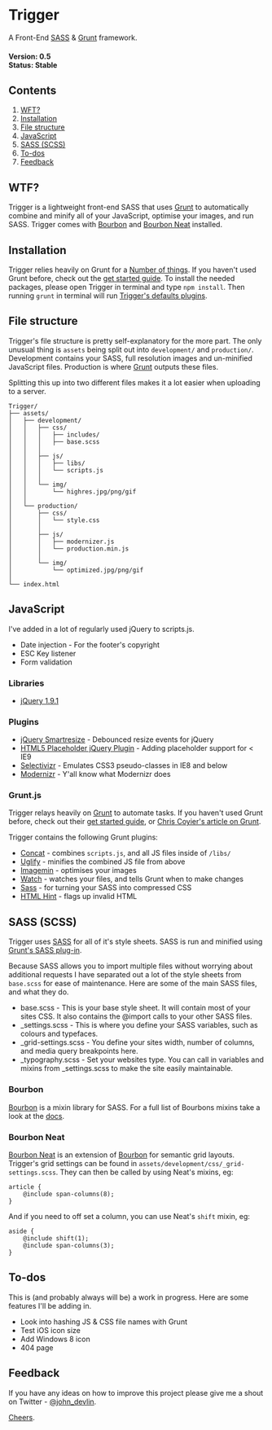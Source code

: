 # Trigger

A Front-End [SASS](http://sass-lang.com/) & [Grunt](http://gruntjs.com/) framework. 

#### Version: 0.5 <br/> Status: Stable


Contents
--------

1. [WFT?](#wft)
2. [Installation](#installation)
3. [File structure](#structure)
4. [JavaScript](#javascript)
5. [SASS (SCSS)](#sass)
6. [To-dos](#todos)
7. [Feedback](#feedback)




## <a name='wft'>WTF?</a>

Trigger is a lightweight front-end SASS that uses [Grunt](http://gruntjs.com/) to automatically combine and minify all of your JavaScript, optimise your images, and run SASS. Trigger comes with [Bourbon](http://bourbon.io/) and [Bourbon Neat](http://neat.bourbon.io/) installed. 




## <a name='installation'>Installation</a>

Trigger relies heavily on Grunt for a [Number of things](#grunt). If you haven't used Grunt before, check out the [get started guide](http://gruntjs.com/getting-started). To install the needed packages, please open Trigger in terminal and type `npm install`. Then running `grunt` in terminal will run [Trigger's defaults plugins](#grunt). 




## <a name='structure'>File structure</a>

Trigger's file structure is pretty self-explanatory for the more part. The only unusual thing is `assets` being split out into `development/` and `production/`. Development contains your SASS, full resolution images and un-minified JavaScript files. Production is where [Grunt](#javescript) outputs these files. 

Splitting this up into two different files makes it a lot easier when uploading to a server. 

```
Trigger/
├── assets/
│   ├── development/
│   │   ├── css/
│   │   │   ├── includes/
│   │   │   ├── base.scss
│   │   │
│   │   ├── js/
│   │   │   ├── libs/
│   │   │   └── scripts.js
│   │   │
│   │   └── img/
│   │       └── highres.jpg/png/gif
│   │
│   └── production/
│       ├── css/
│       │   └── style.css
│       │
│       ├── js/
│       │   ├── modernizer.js
│       │   └── production.min.js
│       │
│       └── img/
│           └── optimized.jpg/png/gif
│
└── index.html
```



## <a name='javascript'>JavaScript</a>

I've added in a lot of regularly used jQuery to scripts.js. 

* Date injection - For the footer's copyright
* ESC Key listener
* Form validation


### Libraries

* [jQuery 1.9.1](http://jquery.com/)


### Plugins

* [jQuery Smartresize](https://github.com/louisremi/jquery-smartresize) - Debounced resize events for jQuery
* [HTML5 Placeholder jQuery Plugin](https://github.com/mathiasbynens/jquery-placeholder) - Adding placeholder support for < IE9
* [Selectivizr](http://selectivizr.com/) - Emulates CSS3 pseudo-classes in IE8 and below
* [Modernizr](http://modernizr.com/) - Y'all know what Modernizr does


### <a name='grunt'>Grunt.js</a>

Trigger relays heavily on [Grunt](http://gruntjs.com/) to automate tasks. If you haven't used Grunt before, check out their [get started guide](http://gruntjs.com/getting-started), or [Chris Coyier's article on Grunt](http://24ways.org/2013/grunt-is-not-weird-and-hard/).

Trigger contains the following Grunt plugins:

* [Concat](https://github.com/gruntjs/grunt-contrib-concat) - combines `scripts.js`, and all JS files inside of `/libs/`
* [Uglify](https://github.com/gruntjs/grunt-contrib-uglify) - minifies the combined JS file from above
* [Imagemin](https://github.com/gruntjs/grunt-contrib-imagemin) - optimises your images
* [Watch](https://github.com/gruntjs/grunt-contrib-watch) - watches your files, and tells Grunt when to make changes
* [Sass](https://github.com/gruntjs/grunt-contrib-sass) - for turning your SASS into compressed CSS
* [HTML Hint](https://github.com/yaniswang/grunt-htmlhint) - flags up invalid HTML 



## <a name='sass'>SASS (SCSS)</a>

Trigger uses [SASS](http://sass-lang.com/) for all of it's style sheets. SASS is run and minified using [Grunt's SASS plug-in](https://github.com/gruntjs/grunt-contrib-sass). 

Because SASS allows you to import multiple files without worrying about additional requests I have separated out a lot of the style sheets from `base.scss` for ease of maintenance. Here are some of the main SASS files, and what they do. 

* base.scss - This is your base style sheet. It will contain most of your sites CSS. It also contains the @import calls to your other SASS files. 
* _settings.scss - This is where you define your SASS variables, such as colours and typefaces.
* _grid-settings.scss - You define your sites width, number of columns, and media query breakpoints here. 
* _typography.scss - Set your websites type. You can call in variables and mixins from _settings.scss to make the site easily maintainable. 


### Bourbon

[Bourbon](http://bourbon.io/) is a mixin library for SASS. For a full list of Bourbons mixins take a look at the [docs](http://bourbon.io/docs/).


### Bourbon Neat

[Bourbon Neat](http://neat.bourbon.io/) is an extension of [Bourbon](http://bourbon.io/) for semantic grid layouts. Trigger's grid settings can be found in `assets/development/css/_grid-settings.scss`. They can then be called by using Neat's mixins, eg:

```
article {
	@include span-columns(8);
}
```

And if you need to off set a column, you can use Neat's `shift` mixin, eg: 

```
aside {
	@include shift(1);
	@include span-columns(3);
}
```



## <a name='todos'>To-dos</a>

This is (and probably always will be) a work in progress. Here are some features I'll be adding in.

* Look into hashing JS & CSS file names with Grunt
* Test iOS icon size
* Add Windows 8 icon
* 404 page



## <a name='feedback'>Feedback</a>

If you have any ideas on how to improve this project please give me a shout on Twitter - [@john_devlin](https://twitter.com/john_devlin).

[Cheers](https://dl.dropboxusercontent.com/u/5265846/GIFs/cheers.gif).



